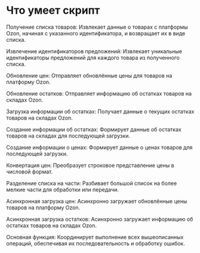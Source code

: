 # Что умеет скрипт

Получение списка товаров: Извлекает данные о товарах с платформы Ozon, начиная с указанного идентификатора, и возвращает их в виде списка.

Извлечение идентификаторов предложений: Извлекает уникальные идентификаторы предложений для каждого товара из полученного списка.

Обновление цен: Отправляет обновлённые цены для товаров на платформу Ozon.

Обновление остатков: Отправляет информацию об остатках товаров на складах Ozon.

Загрузка информации об остатках: Получает данные о текущих остатках товаров на складах Ozon.

Создание информации об остатках: Формирует данные об остатках товаров на складах для последующей загрузки.

Создание информации о ценах: Формирует данные о ценах товаров для последующей загрузки.

Конвертация цен: Преобразует строковое представление цены в числовой формат.

Разделение списка на части: Разбивает большой список на более мелкие части для обработки или передачи.

Асинхронная загрузка цен: Асинхронно загружает обновлённые цены товаров на платформу Ozon.

Асинхронная загрузка остатков: Асинхронно загружает информацию об остатках товаров на складах Ozon.

Основная функция: Координирует выполнение всех вышеописанных операций, обеспечивая их последовательность и обработку ошибок.
